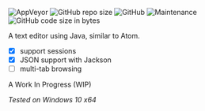 ![AppVeyor](https://img.shields.io/appveyor/build/TerabyteTB/Whirlpool)
![GitHub repo size](https://img.shields.io/github/repo-size/TerabyteTB/TextEditor)
![GitHub](https://img.shields.io/github/license/TerabyteTB/TextEditor)
![Maintenance](https://img.shields.io/maintenance/yes/2021)
![GitHub code size in bytes](https://img.shields.io/github/languages/code-size/TerabyteTB/TextEditor)

A text editor using Java, similar to Atom.

- [x] support sessions
- [x] JSON support with Jackson
- [ ] multi-tab browsing

A Work In Progress (WIP)

*Tested on Windows 10 x64*
 
